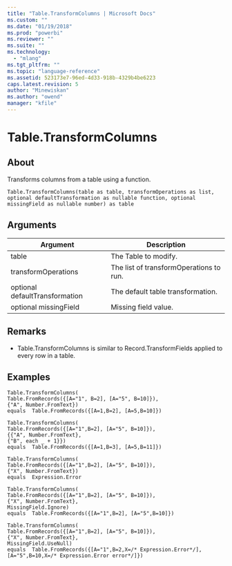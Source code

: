 ```yaml
---
title: "Table.TransformColumns | Microsoft Docs"
ms.custom: ""
ms.date: "01/19/2018"
ms.prod: "powerbi"
ms.reviewer: ""
ms.suite: ""
ms.technology: 
  - "mlang"
ms.tgt_pltfrm: ""
ms.topic: "language-reference"
ms.assetid: 523173e7-96ed-4d33-918b-4329b4be6223
caps.latest.revision: 5
author: "Minewiskan"
ms.author: "owend"
manager: "kfile"
---
```

# Table.TransformColumns

  
## About  
Transforms columns from a table using a function.  
  
```  
Table.TransformColumns(table as table, transformOperations as list, optional defaultTransformation as nullable function, optional missingField as nullable number) as table  
```  
  
## Arguments  
  
|Argument|Description|  
|------------|---------------|  
|table|The Table to modify.|  
|transformOperations|The list of transformOperations to run.|  
|optional defaultTransformation|The default table transformation.|  
|optional missingField|Missing field value.|  
  
## <a name="__toc360789645"></a>Remarks  
  
-   Table.TransformColumns is similar to Record.TransformFields applied to every row in a table.  
  
## Examples  
  
```  
Table.TransformColumns(      
Table.FromRecords({[A="1", B=2], [A="5", B=10]}),      
{"A", Number.FromText})   
equals  Table.FromRecords({[A=1,B=2], [A=5,B=10]})  
```  
  
```  
Table.TransformColumns(     
Table.FromRecords({[A="1",B=2], [A="5", B=10]}),      
{{"A", Number.FromText},       
{"B", each _ + 1}})   
equals  Table.FromRecords({[A=1,B=3], [A=5,B=11]})  
```  
  
```  
Table.TransformColumns(      
Table.FromRecords({[A="1",B=2], [A="5", B=10]}),      
{"X", Number.FromText})   
equals  Expression.Error  
```  
  
```  
Table.TransformColumns(      
Table.FromRecords({[A="1",B=2], [A="5", B=10]}),      
{"X", Number.FromText},      
MissingField.Ignore)   
equals  Table.FromRecords({[A="1",B=2], [A="5",B=10]})  
```  
  
```  
Table.TransformColumns(      
Table.FromRecords({[A="1",B=2], [A="5", B=10]}),      
{"X", Number.FromText},      
MissingField.UseNull)   
equals  Table.FromRecords({[A="1",B=2,X=/* Expression.Error*/],   
[A="5",B=10,X=/* Expression.Error error*/]})  
```  
